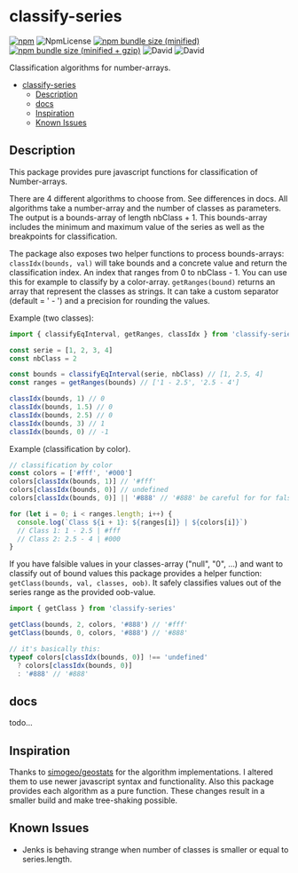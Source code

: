# classify-series

[![npm](https://img.shields.io/npm/v/classify-series.svg)](https://www.npmjs.com/package/classify-series)
![NpmLicense](https://img.shields.io/npm/l/classify-series.svg)
[![npm bundle size (minified)](https://img.shields.io/bundlephobia/min/classify-series.svg)](https://bundlephobia.com/result?p=classify-series@latest)
[![npm bundle size (minified + gzip)](https://img.shields.io/bundlephobia/minzip/classify-series.svg)](https://bundlephobia.com/result?p=classify-series@latest)
![David](https://img.shields.io/david/Fischerfredl/classify-series.svg)
![David](https://img.shields.io/david/dev/Fischerfredl/classify-series.svg)

Classification algorithms for number-arrays.

- [classify-series](#classify-series)
  - [Description](#description)
  - [docs](#docs)
  - [Inspiration](#inspiration)
  - [Known Issues](#known-issues)

## Description

This package provides pure javascript functions for classification of Number-arrays.

There are 4 different algorithms to choose from. See differences in docs. All algorithms take a number-array and the number of classes as parameters. The output is a bounds-array of length nbClass + 1. This bounds-array includes the minimum and maximum value of the series as well as the breakpoints for classification.

The package also exposes two helper functions to process bounds-arrays: `classIdx(bounds, val)` will take bounds and a concrete value and return the classification index. An index that ranges from 0 to nbClass - 1. You can use this for example to classify by a color-array. `getRanges(bound)` returns an array that represent the classes as strings. It can take a custom separator (default = ' - ') and a precision for rounding the values.

Example (two classes):

```javascript
import { classifyEqInterval, getRanges, classIdx } from 'classify-series'

const serie = [1, 2, 3, 4]
const nbClass = 2

const bounds = classifyEqInterval(serie, nbClass) // [1, 2.5, 4]
const ranges = getRanges(bounds) // ['1 - 2.5', '2.5 - 4']

classIdx(bounds, 1) // 0
classIdx(bounds, 1.5) // 0
classIdx(bounds, 2.5) // 0
classIdx(bounds, 3) // 1
classIdx(bounds, 0) // -1
```

Example (classification by color).

```javascript
// classification by color
const colors = ['#fff', '#000']
colors[classIdx(bounds, 1)] // '#fff'
colors[classIdx(bounds, 0)] // undefined
colors[classIdx(bounds, 0)] || '#888' // '#888' be careful for for falsible values in colors

for (let i = 0; i < ranges.length; i++) {
  console.log(`Class ${i + 1}: ${ranges[i]} | ${colors[i]}`)
  // Class 1: 1 - 2.5 | #fff
  // Class 2: 2.5 - 4 | #000
}
```

If you have falsible values in your classes-array ("null", "0", ...) and want to classify out of bound values this package provides a helper function: `getClass(bounds, val, classes, oob)`. It safely classifies values out of the series range as the provided oob-value.

```javascript
import { getClass } from 'classify-series'

getClass(bounds, 2, colors, '#888') // '#fff'
getClass(bounds, 0, colors, '#888') // '#888'

// it's basically this:
typeof colors[classIdx(bounds, 0)] !== 'undefined'
  ? colors[classIdx(bounds, 0)]
  : '#888' // '#888'
```

## docs

todo...

## Inspiration

Thanks to [simogeo/geostats](https://github.com/simogeo/geostats) for the algorithm implementations. I altered them to use newer javascript syntax and functionality. Also this package provides each algorithm as a pure function. These changes result in a smaller build and make tree-shaking possible.

## Known Issues

- Jenks is behaving strange when number of classes is smaller or equal to series.length.
